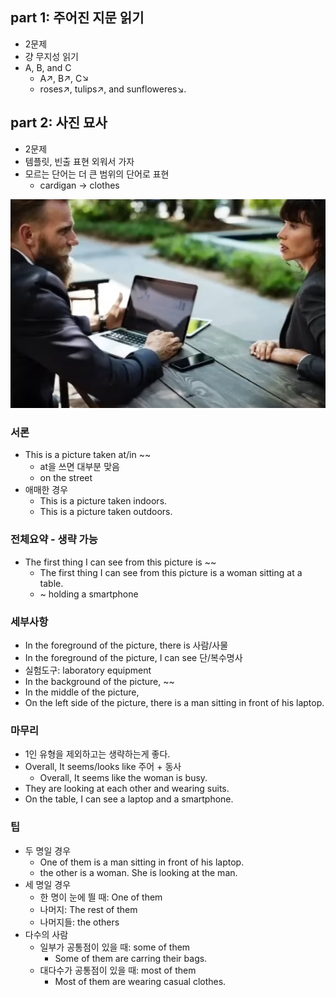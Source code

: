 ## part 1: 주어진 지문 읽기

- 2문제
- 걍 무지성 읽기
- A, B, and C
  - A↗, B↗, C↘
  - roses↗, tulips↗, and sunfloweres↘.

## part 2: 사진 묘사

- 2문제
- 템플릿, 빈출 표현 외워서 가자
- 모르는 단어는 더 큰 범위의 단어로 표현
  - cardigan -> clothes

![alt text](image.png)

### 서론

- This is a picture taken at/in ~~
  - at을 쓰면 대부분 맞음
  - on the street
- 애매한 경우
  - This is a picture taken indoors.
  - This is a picture taken outdoors.

### 전체요약 - 생략 가능

- The first thing I can see from this picture is ~~
  - The first thing I can see from this picture is a woman sitting at a table.
  - ~ holding a smartphone

### 세부사항

- In the foreground of the picture, there is 사람/사물
- In the foreground of the picture, I can see 단/복수명사
- 실험도구: laboratory equipment
- In the background of the picture, ~~
- In the middle of the picture,
- On the left side of the picture, there is a man sitting in front of his laptop.

### 마무리

- 1인 유형을 제외하고는 생략하는게 좋다.
- Overall, It seems/looks like 주어 + 동사
  - Overall, It seems like the woman is busy.
- They are looking at each other and wearing suits.
- On the table, I can see a laptop and a smartphone.

### 팁

- 두 명일 경우
  - One of them is a man sitting in front of his laptop.
  - the other is a woman. She is looking at the man.
- 세 명일 경우
  - 한 명이 눈에 띌 때: One of them
  - 나머지: The rest of them
  - 나머지들: the others
- 다수의 사람
  - 일부가 공통점이 있을 때: some of them
    - Some of them are carring their bags.
  - 대다수가 공통점이 있을 때: most of them
    - Most of them are wearing casual clothes.
